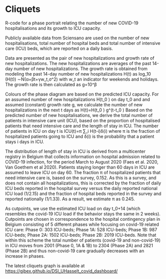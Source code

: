 # Cliquets
R-code for a phase portrait relating the number of new COVID-19 hospitalisations and its growth to ICU capacity.

Publicly available data from Sciensano are used on the number of new hospitalisations, total number of hospital beds and total number of intensive care (ICU) beds, which are reported on a daily basis. 

Data are presented as the pair of new hospitalizations and growth rate of new hospitalizations. The new hospitalizations are averages of the past 14-day number of new hospitalizations. The growth rate is obtained from modeling the past 14-day number of new hospitalizations H(t) as 
log_10 (H(t)) ∼N(α+βt+γw_t,σ^2)
with w_t an indicator for weekends and holidays. The growth rate is then calculated as 
g=10^β

Colours of the phase diagram are based on the predicted ICU capacity. For an assumed number of new hospitalizations H(t_0 ) on day t_0 and and assumed (constant) growth rate g, we calculate the number of new hospitalizations in the next t days as
H(t)=H(t_0 ) g^(t-t_0 )
Based on the predicted number of new hospitalisations, we derive the total number of patients in intensive care unit (ICU), based on the proportion of hospitalised patients that need intensive care and the length of stay in ICU. The number of patients in ICU on day t is 
ICU(t)=π ∑_i H(t-i)δ(i) 
where π is the fraction of hospitalized patients going to ICU and δ(i) is the probability that a patient stays i days in ICU.

The distribution of length of stay in ICU is derived from a multicenter registry in Belgium that collects information on hospital admission related to COVID-19 infection, for the period March to August 2020 (Faes et al. 2020, Van Goethem et al 2020). Patients staying longer than 60 days in ICU are assumed to leave ICU on day 60.  The fraction π of hospitalized patients that need intensive care is, based on the survey, 0.152.  As this is a survey, and does not contain all hospitalizations, this is corrected by the fraction of daily ICU beds reported in the hospital survey versus the daily reported national ICU load (1/2.15) and the fraction of hospital beds reported in the survey and reported nationally (1/1.33). As a result, we estimate π as 0.245.

As cutpoints, we use the estimated ICU load on day t_0+14 (which resembles the covid-19 ICU load if the behavior stays the same in 2 weeks).  Cutpoints are chosen in correspondence to the hospital contingency plan in Belgium consisting of 5 different phases while focusing on covid-19 related ICU care: Phase 0: 303 ICU-beds; Phase 1A: 528 ICU-beds; Phase 1B: 987 ICU-beds; Phase 2A: 1502 ICU-beds; Phase 2B: 2019 ICU-beds. Note that within this scheme the total number of patients (covid-19 and non-covid-19) in ICU moves from 2001 (Phase 0, 1A & 1B) to 2304 (Phase 2A) and 2821 (Phase 2B) and thus non-covid-19 care gradually decreases with an increase in phases. 						
	
The latest cliquets graph is available at https://gjbex.github.io/DSI_UHasselt_covid_dashboard/
